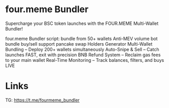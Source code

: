# four.meme Bundler
Supercharge your BSC token launches with the FOUR.MEME Multi-Wallet Bundler!

four.meme Bundler script:
bundle from 50+ wallets
Anti-MEV volume bot
bundle buy/sell
support pancake swap
Holders Generator
Multi-Wallet Bundling – Deploy 200+ wallets simultaneously
Auto-Snipe & Sell – Catch launches FAST, exit with precision
BNB Refund System – Reclaim gas fees to your main wallet
Real-Time Monitoring – Track balances, filters, and buys LIVE

# Links
TG: https://t.me/fourmeme_bundler
